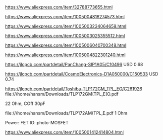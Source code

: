 https://www.aliexpress.com/item/32788773655.html

https://www.aliexpress.com/item/1005004818274573.html

https://www.aliexpress.com/item/1005003234064658.html

https://www.aliexpress.com/item/1005003025355512.html

https://www.aliexpress.com/item/1005006040700348.html

https://www.aliexpress.com/item/1005004822301240.html

https://jlcpcb.com/partdetail/PanChang-SIP1A05/C10496
  USD 0.68

https://jlcpcb.com/partdetail/CosmoElectronics-D1A050000/C150533
  USD 0.74


https://jlcpcb.com/partdetail/Toshiba-TLP172GM_TPL_EO/C261926
file:///home/hansm/Downloads/TLP172GM(TPL,E(O.pdf

22 Ohm, COff 30pF

file:///home/hansm/Downloads/TLP172AM(TPL,E.pdf
1 Ohm


Power: FET
IO: photo-MOSFET


https://www.aliexpress.com/item/1005001412414804.html
